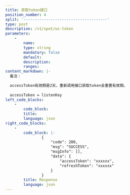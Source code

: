 ```yaml
---
title: 获取token接口
position_number: 4
split: '-------------------------------------'
type: post
description: /v1/spot/ws-token
parameters:
    -
        name:
        type: string
        mandatory: false
        default:
        description:
        ranges:
content_markdown: |-
  备注：
  
  accessToken有效期是2天，重新调用接口获取token会重置有效期。
  
  accessToken = listenKey
left_code_blocks:
    -
        code_block:
        title:
        language: json
right_code_blocks:
    -
        code_block: |-
                {
                    "code": 200,
                    "msg": "SUCCESS",
                    "msgInfo": [],
                    "data": {
                        "accessToken": "xxxxxx",
                        "refreshToken": "xxxxxx"
                    }
                }
        title: Response
        language: json
---
```

